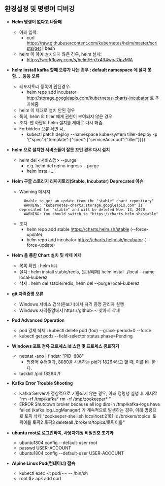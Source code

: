 ## 환경설정 및 명령어 디버깅

* **Helm 명령이 없다고 나올때**
  - 아래 입력:
    - curl https://raw.githubusercontent.com/kubernetes/helm/master/scripts/get | bash 
  - helm 이 아예 설치되지 않은 경우, helm 설치:
    - https://workflowy.com/s/helm/Hp7x4R4woJOpzMlA

* **helm install kafka 할때 오류가 나는 경우  : default namespace 에 설치 못함.... 등등 오류**
  - 레포지토리 등록이 안된경우:
    - helm repo add incubator http://storage.googleapis.com/kubernetes-charts-incubator 로 추가해줌
  - helm 이 제대로 설치 안된 경우
  - 특히, helm 의 tiller 에게 권한이 부여되지 않은 경우
  - 조치:  맨 하단의 helm 설치를 제대로 다시 해줌.
  - Forbidden 오류 확인 시,
    - kubectl patch deploy --namespace kube-system tiller-deploy -p '{"spec":{"template":{"spec":{"serviceAccount":"tiller"}}}}'
* **helm 으로 설치한 서비스들이 잘못 꼬인 경우 다시 설치**
  - helm del <서비스명> --purge
    - e.g. helm del nginx-ingress --purge
    - helm install .... 
* **Helm  구글 스토리지 리파지토리(Stable, Incubator) Deprecated 이슈**
  - Wanning 메시지
    ```
      Unable to get an update from the "stable" chart repository"
      WARNING: "kubernetes-charts.storage.googleapis.com" is deprecated for "stable" and will be deleted Nov. 13, 2020.
      WARNING: You should switch to "https://charts.helm.sh/stable"
    ```
  - 조치
    - helm repo add stable https://charts.helm.sh/stable (--force-update)
    - helm repo add incubator https://charts.helm.sh/incubator (--force-update)
* **Helm 을 통한 Chart 설치 및 삭제 예제**
  - 목록 확인 : helm list
  - 설치 : helm install stable/redis, (로컬예제) helm install ./local --name local-kuberez
  - 삭제 : helm del stable/redis, helm del --purge local-kuberez

* **git 자격증명 오류**

  - Windows 서비스 검색(돋보기)에서 자격 증명 관리자 실행
  - Windows 자격증명에서 https://github~~ 찾아서 삭제
* **Pod Advanced Operation**

  - pod 강제 삭제 : kubectl delete pod (foo) --grace-period=0 --force
  - kubectl get pods --field-selector status.phase=Pending

* **Windows  포트 점유 프로세스 id 스캔 및 프로세스 종료하기**

  - netstat -ano | findstr "PID :808"
    - 명령어 수행결과, 8080을 사용하는 pid가 18264라고 할 때, 이를 kill 한다.
  - taskkill /pid 18264 /f

* **Kafka Error Trouble Shooting**

  - Kafka Server가 정상적으로 기동되지 않는 경우, 아래 명령행 실행 후 재시작
    "rm -rf /tmp/kafka*
    rm -rf  /tmp/zookeeper*
    "
  - ERROR Shutdown broker because all log dirs in /tmp/kafka-logs have failed (kafka.log.LogManager) 가 계속적으로 발생하는 경우, 아래 명령으로 토픽 삭제
    "zookeeper-shell.sh localhost:2181
    ls /brokers/topics 
    토픽이름 토픽2 토픽3
    deleteall /brokers/topics/토픽이름"

* **ubuntu root로 로그인하여, 사용자계정 비밀번호 초기화**

  - ubuntu1804 config --default-user root
  - passwd USER-ACCOUNT
  - ubuntu1804 config --default-user USER-ACCOUNT

* **Alpine Linux Pod(컨테이너) 접속**

  - kubectl exec -it pod/~~ -- /bin/sh
  - root $> apk add curl
